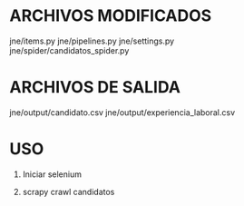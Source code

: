 ARCHIVOS MODIFICADOS
===================
jne/items.py
jne/pipelines.py
jne/settings.py
jne/spider/candidatos_spider.py

ARCHIVOS DE SALIDA
==================
jne/output/candidato.csv
jne/output/experiencia_laboral.csv


USO
===
1. Iniciar selenium

2. scrapy crawl candidatos
